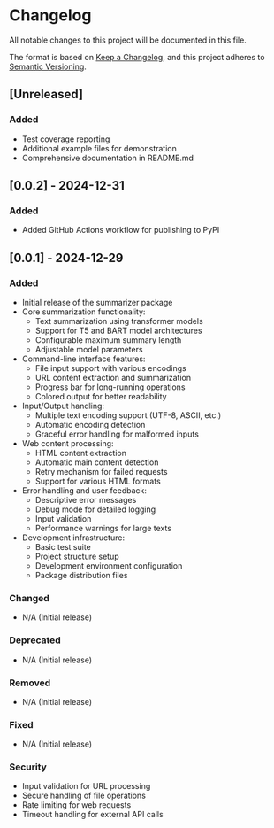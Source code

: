 # Changelog
All notable changes to this project will be documented in this file.

The format is based on [Keep a Changelog](https://keepachangelog.com/en/1.0.0/),
and this project adheres to [Semantic Versioning](https://semver.org/spec/v2.0.0.html).

## [Unreleased]
### Added
- Test coverage reporting
- Additional example files for demonstration
- Comprehensive documentation in README.md

## [0.0.2] - 2024-12-31
### Added
- Added GitHub Actions workflow for publishing to PyPI

## [0.0.1] - 2024-12-29
### Added
- Initial release of the summarizer package
- Core summarization functionality:
  - Text summarization using transformer models
  - Support for T5 and BART model architectures
  - Configurable maximum summary length
  - Adjustable model parameters
- Command-line interface features:
  - File input support with various encodings
  - URL content extraction and summarization
  - Progress bar for long-running operations
  - Colored output for better readability
- Input/Output handling:
  - Multiple text encoding support (UTF-8, ASCII, etc.)
  - Automatic encoding detection
  - Graceful error handling for malformed inputs
- Web content processing:
  - HTML content extraction
  - Automatic main content detection
  - Retry mechanism for failed requests
  - Support for various HTML formats
- Error handling and user feedback:
  - Descriptive error messages
  - Debug mode for detailed logging
  - Input validation
  - Performance warnings for large texts
- Development infrastructure:
  - Basic test suite
  - Project structure setup
  - Development environment configuration
  - Package distribution files

### Changed
- N/A (Initial release)

### Deprecated
- N/A (Initial release)

### Removed
- N/A (Initial release)

### Fixed
- N/A (Initial release)

### Security
- Input validation for URL processing
- Secure handling of file operations
- Rate limiting for web requests
- Timeout handling for external API calls

